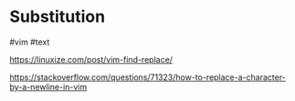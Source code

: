 # Substitution
#vim #text


https://linuxize.com/post/vim-find-replace/

https://stackoverflow.com/questions/71323/how-to-replace-a-character-by-a-newline-in-vim
